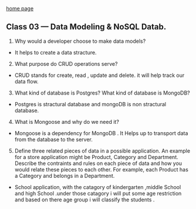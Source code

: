 [home page](https://henok-6411.github.io/reading-notes)
## Class 03 — Data Modeling & NoSQL Datab. 

1. Why would a developer choose to make data models?
 * It helps to create a data stracture. 
2. What purpose do CRUD operations serve?
 * CRUD stands for create, read , update and delete. it will help track our data flow.
3. What kind of database is Postgres? What kind of database is MongoDB?
 * Postgres is stractural database and mongoDB is non stractural database.
4. What is Mongoose and why do we need it?
* Mongoose is a dependency for MongoDB . It Helps up to transport data from the database to the server. 
5. Define three related pieces of data in a possible application. An example for a store application might be Product, Category and Department. Describe the contraints and rules on each piece of data and how you would relate these pieces to each other. For example, each Product has a Category and belongs in a Department.

* School application, with the catagory of kindergarten ,middle School and high School .under those catagory i will put some age restriction and based on there age group i will classify the students .


